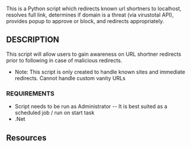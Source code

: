 This is a Python script which redirects known url shortners to localhost, resolves full link, determines if domain is a threat (via virustotal API), provides popup to approve or block, and redirects appropriately.

## DESCRIPTION
This script will allow users to gain awareness on URL shortner redirects prior to following in case of malicious redirects.
* Note: This script is only created to handle known sites and immediate redirects. Cannot handle custom vanity URLs 



### REQUIREMENTS
- Script needs to be run as Administrator
  -- It is best suited as a scheduled job / run on start task
- .Net

## Resources

